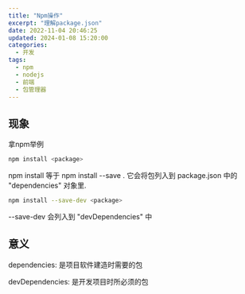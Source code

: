 ```yaml
---
title: "Npm操作"
excerpt: "理解package.json"
date: 2022-11-04 20:46:25
updated: 2024-01-08 15:20:00
categories: 
  - 开发
tags:
  - npm
  - nodejs
  - 前端
  - 包管理器
---
```


## 现象

拿npm举例

```bash
npm install <package>
```

npm install <package> 等于 npm install --save <package>. 它会将包列入到 package.json 中的 "dependencies" 对象里.

```bash
npm install --save-dev <package>
```

--save-dev 会列入到 "devDependencies"  中

## 意义

dependencies: 是项目软件建造时需要的包

devDependencies: 是开发项目时所必须的包
